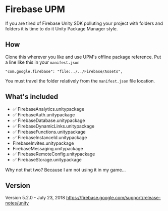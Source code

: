 # Firebase UPM

If you are tired of Firebase Unity SDK polluting your project with folders and folders it is time to do it Unity Package Manager style.

## How

Clone this wherever you like and use UPM's offline package reference. Put a line like this in your `manifest.json`

```
"com.google.firebase": "file:../../Firebase/Assets",
```

You must travel the folder relatively from the `manifest.json` file location.

## What's included

- ✅ FirebaseAnalytics.unitypackage
- ✅ FirebaseAuth.unitypackage
- ✅ FirebaseDatabase.unitypackage
- ✅ FirebaseDynamicLinks.unitypackage
- ✅ FirebaseFunctions.unitypackage
- ✅ FirebaseInstanceId.unitypackage
- FirebaseInvites.unitypackage
- FirebaseMessaging.unitypackage
- ✅ FirebaseRemoteConfig.unitypackage
- ✅ FirebaseStorage.unitypackage

Why not that two? Because I am not using it in my game...

## Version

Version 5.2.0 - July 23, 2018
https://firebase.google.com/support/release-notes/unity
